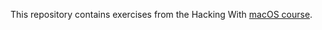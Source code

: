 This repository contains exercises from the Hacking With [macOS course](https://www.hackingwithswift.com/store/hacking-with-macos). 
